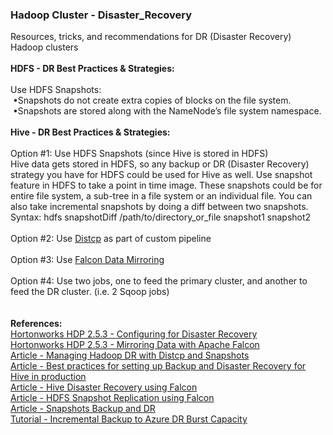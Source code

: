 <h3>Hadoop Cluster - Disaster_Recovery</h3>
Resources, tricks, and recommendations for DR (Disaster Recovery) Hadoop clusters
<br>
<br><b>HDFS - DR Best Practices & Strategies:</b>
<br>
<br>Use HDFS Snapshots:
<br>&nbsp;&bull;Snapshots do not create extra copies of blocks on the file system. 
<br>&nbsp;&bull;Snapshots are stored along with the NameNode’s file system namespace.
<br>
<br><b>Hive - DR Best Practices & Strategies:</b>
<br>
<br>Option #1: Use HDFS Snapshots (since Hive is stored in HDFS)
<br>Hive data gets stored in HDFS, so any backup or DR (Disaster Recovery) strategy you have for HDFS could be used for Hive as well. Use snapshot feature in HDFS to take a point in time image. These snapshots could be for entire file system, a sub-tree in a file system or an individual file. You can also take incremental snapshots by doing a diff between two snapshots.
<br>Syntax: hdfs snapshotDiff /path/to/directory_or_file snapshot1 snapshot2
<br>
<br>Option #2: Use <a href="https://hadoop.apache.org/docs/r2.7.3/hadoop-distcp/DistCp.html">Distcp</a> as part of custom pipeline
<br>
<br>Option #3: Use <a href="http://docs.hortonworks.com/HDPDocuments/HDP2/HDP-2.5.3/bk_data-movement-and-integration/content/ch_mirroring_on-prem.html">Falcon Data Mirroring</a>
<br>
<br>Option #4: Use two jobs, one to feed the primary cluster, and another to feed the DR cluster. (i.e. 2 Sqoop jobs)
<br>
<br>
<br><b>References:</b>
<br><a href="http://docs.hortonworks.com/HDPDocuments/HDP2/HDP-2.5.3/bk_data-movement-and-integration/content/ch_disaster_recovery_falcon.html">Hortonworks HDP 2.5.3 - Configuring for Disaster Recovery</a>
<br><a href="http://docs.hortonworks.com/HDPDocuments/HDP2/HDP-2.5.3/bk_data-movement-and-integration/content/ch_mirroring_on-prem.html">Hortonworks HDP 2.5.3 - Mirroring Data with Apache Falcon</a>
<br><a href="https://community.hortonworks.com/articles/71775/managing-hadoop-dr-with-distcp-and-snapshots.html">Article - Managing Hadoop DR with Distcp and Snapshots</a>
<br><a href="https://community.hortonworks.com/questions/394/what-are-best-practices-for-setting-up-backup-and.html">Article - Best practices for setting up Backup and Disaster Recovery for Hive in production</a>
<br><a href="https://community.hortonworks.com/articles/55382/hive-disaster-recovery-using-falcon.html">Article - Hive Disaster Recovery using Falcon</a>
<br><a href="https://community.hortonworks.com/articles/63379/hdfs-snapshots-based-replication-using-apache-falc.html">Article - HDFS Snapshot Replication using Falcon</a>
<br><a href="https://community.hortonworks.com/questions/35539/snapshots-backup-and-dr.html">Article - Snapshots Backup and DR</a>
<br><a href="http://hortonworks.com/hadoop-tutorial/incremental-backup-data-hdp-azure-disaster-recovery-burst-capacity/">Tutorial - Incremental Backup to Azure DR Burst Capacity</a>
